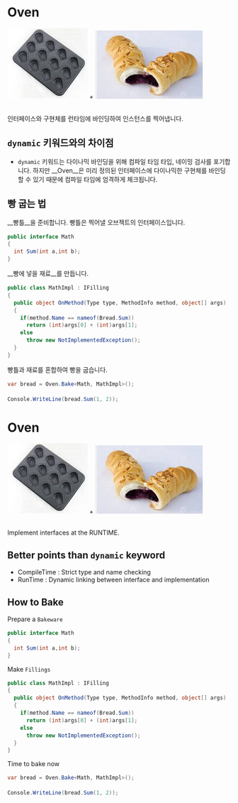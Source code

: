 Oven
====

![bakeware](img/bakeware.png) + ![bread_filling](img/bread_filling.png)
<br><br>

인터페이스와 구현체를 런타임에 바인딩하여 인스턴스를 찍어냅니다.

`dynamic` 키워드와의 차이점
----
* `dynamic` 키워드는 다이나믹 바인딩을 위해 컴파일 타임 타입, 네이밍 검사를 포기합니다. 하지만 __Oven__은 미리 정의된 인터페이스에 다이나믹한 구현체를 바인딩 할 수 있기 때문에 컴파일 타임에 엄격하게 체크됩니다.

빵 굽는 법
----
__빵틀__을 준비합니다. 빵틀은 찍어낼 오브젝트의 인터페이스입니다.
```c#
public interface Math
{
  int Sum(int a,int b);
}
```
__빵에 넣을 재료__를 만듭니다. 
```c#
public class MathImpl : IFilling
{
  public object OnMethod(Type type, MethodInfo method, object[] args)
  {
    if(method.Name == nameof(Bread.Sum))
      return (int)args[0] + (int)args[1];
    else
      throw new NotImplementedException();
  }
}
```
빵틀과 재료를 혼합하여 빵을 굽습니다.
```c#
var bread = Oven.Bake<Math, MathImpl>();

Console.WriteLine(bread.Sum(1, 2));
```



Oven
====

![bakeware](img/bakeware.png) + ![bread_filling](img/bread_filling.png)
<br><br>

Implement interfaces at the RUNTIME.

Better points than `dynamic` keyword
----
* CompileTime : Strict type and name checking
* RunTime :  Dynamic linking between interface and implementation

How to Bake
----
Prepare a `Bakeware`
```c#
public interface Math
{
  int Sum(int a,int b);
}
```
Make `Fillings`
```c#
public class MathImpl : IFilling
{
  public object OnMethod(Type type, MethodInfo method, object[] args)
  {
    if(method.Name == nameof(Bread.Sum))
      return (int)args[0] + (int)args[1];
    else
      throw new NotImplementedException();
  }
}
```
Time to bake now
```c#
var bread = Oven.Bake<Math, MathImpl>();

Console.WriteLine(bread.Sum(1, 2));
```
